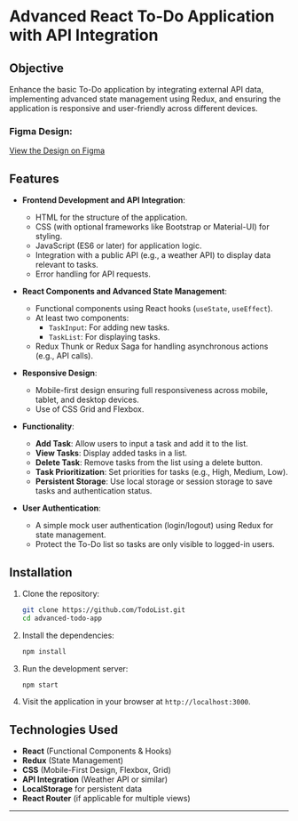 # Advanced React To-Do Application with API Integration

## Objective
Enhance the basic To-Do application by integrating external API data, implementing advanced state management using Redux, and ensuring the application is responsive and user-friendly across different devices.

### Figma Design:
[View the Design on Figma](https://www.figma.com/design/DAQXWhcqjf4idJCClGNQqt/Front-End-Developer?node-id=0-1&t=suUJGaYF7bBUdXJz-0)

## Features
- **Frontend Development and API Integration**:
  - HTML for the structure of the application.
  - CSS (with optional frameworks like Bootstrap or Material-UI) for styling.
  - JavaScript (ES6 or later) for application logic.
  - Integration with a public API (e.g., a weather API) to display data relevant to tasks.
  - Error handling for API requests.

- **React Components and Advanced State Management**:
  - Functional components using React hooks (`useState`, `useEffect`).
  - At least two components:
    - `TaskInput`: For adding new tasks.
    - `TaskList`: For displaying tasks.
  - Redux Thunk or Redux Saga for handling asynchronous actions (e.g., API calls).

- **Responsive Design**:
  - Mobile-first design ensuring full responsiveness across mobile, tablet, and desktop devices.
  - Use of CSS Grid and Flexbox.

- **Functionality**:
  - **Add Task**: Allow users to input a task and add it to the list.
  - **View Tasks**: Display added tasks in a list.
  - **Delete Task**: Remove tasks from the list using a delete button.
  - **Task Prioritization**: Set priorities for tasks (e.g., High, Medium, Low).
  - **Persistent Storage**: Use local storage or session storage to save tasks and authentication status.

- **User Authentication**:
  - A simple mock user authentication (login/logout) using Redux for state management.
  - Protect the To-Do list so tasks are only visible to logged-in users.


## Installation

1. Clone the repository:
    ```bash
    git clone https://github.com/TodoList.git
    cd advanced-todo-app
    ```

2. Install the dependencies:
    ```bash
    npm install
    ```

3. Run the development server:
    ```bash
    npm start
    ```

4. Visit the application in your browser at `http://localhost:3000`.

## Technologies Used
- **React** (Functional Components & Hooks)
- **Redux** (State Management)
- **CSS** (Mobile-First Design, Flexbox, Grid)
- **API Integration** (Weather API or similar)
- **LocalStorage** for persistent data
- **React Router** (if applicable for multiple views)


---


